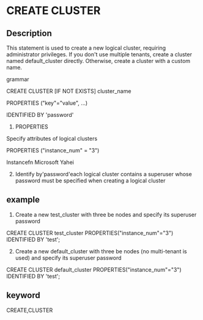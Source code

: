 # CREATE CLUSTER
## Description

This statement is used to create a new logical cluster, requiring administrator privileges. If you don't use multiple tenants, create a cluster named default_cluster directly. Otherwise, create a cluster with a custom name.

grammar

CREATE CLUSTER [IF NOT EXISTS] cluster_name

PROPERTIES ("key"="value", ...)

IDENTIFIED BY 'password'

1. PROPERTIES

Specify attributes of logical clusters

PROPERTIES ("instance_num" = "3")

Instancefn Microsoft Yahei

2. Identify by'password'each logical cluster contains a superuser whose password must be specified when creating a logical cluster

## example

1. Create a new test_cluster with three be nodes and specify its superuser password

CREATE CLUSTER test_cluster PROPERTIES("instance_num"="3") IDENTIFIED BY 'test';

2. Create a new default_cluster with three be nodes (no multi-tenant is used) and specify its superuser password

CREATE CLUSTER default_cluster PROPERTIES("instance_num"="3") IDENTIFIED BY 'test';

## keyword
CREATE,CLUSTER
